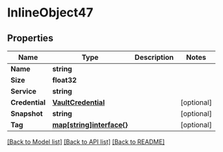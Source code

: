 # InlineObject47

## Properties
Name | Type | Description | Notes
------------ | ------------- | ------------- | -------------
**Name** | **string** |  | 
**Size** | **float32** |  | 
**Service** | **string** |  | 
**Credential** | [**VaultCredential**](vault_credential.md) |  | [optional] 
**Snapshot** | **string** |  | [optional] 
**Tag** | [**map[string]interface{}**](.md) |  | [optional] 

[[Back to Model list]](../README.md#documentation-for-models) [[Back to API list]](../README.md#documentation-for-api-endpoints) [[Back to README]](../README.md)


